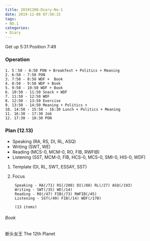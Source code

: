 ```yaml
---
title: 20191208-Diary-No-1
date: 2019-12-08 07:50:15
tags:
- NO.1
categories:
- Diary
---
```

Get up 5:31 Position 7:49

### Operation
	1. 5：50 - 6:50 PON + Breakfest + Politics + Meaning
	2. 6:50 - 7:50 PON
	3. 7:50 - 8:50 WDF +  Book
	4. 8:50 - 9:50 WDF + Book
	5. 9:50 - 10:50 WDF + Book
	6. 10:50 - 11:50 Snack + WDF
	7. 11:50 - 12:50 WDF 
	8. 12:50 - 13:50 Exercise
	9. 13:50 - 14:50 Meaning + Politics + 
	10. 14:50 - 15:50 - 16:30 Lunch + Politics + Meaning
	11. 16:30 - 17:30 Job
	12. 17:30 - 18:30 PON

### Plan (12.13)
* Speaking (RA, RS, DI, RL, ASQ)
* Writing (SWT, WE)
* Reading (MCS-0, MCM-0, RO, FIB, RWFIB)
* Listening (SST, MCM-0, FIB, HCS-0, MCS-0, SMI-0, HIS-0, WDF)
1. Template (DI, RL, SWT, ESSAY, SST)
2. Focus

		Speaking - RA(/71) RS(/200) DI(/88) RL(/27) ASQ(/193)
		Writing - SWT(/35) WE(/14)
		Reading - RO(/47) FIB(/73) RWFIB(/45) 
		Listening - SST(/49) FIB(/14) WDF(/170) 

		(13 items)


###### Book	
断头女王
The 12th Planet
